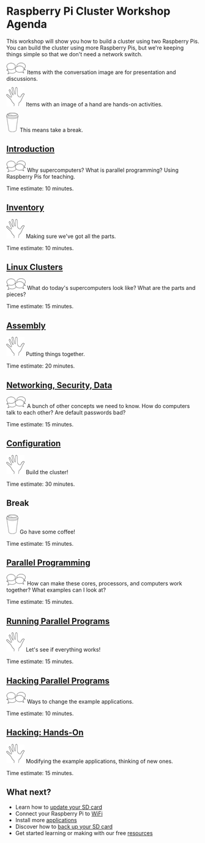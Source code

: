 # Raspberry Pi Cluster Workshop Agenda

This workshop will show you how to build a cluster using two Raspberry Pis. You can build the cluster using more Raspberry Pis, but we're keeping things simple so that we don't need a network switch.

![](conversation.png) Items with the conversation image are for presentation and discussions.

![](hand.png) Items with an image of a hand are hands-on activities.

![](coffee.png) This means take a break.

## [Introduction](intro.md)

![](conversation.png) Why supercomputers? What is parallel programming? Using Raspberry Pis for teaching.

Time estimate: 10 minutes.

## [Inventory](inventory.md)

![](hand.png) Making sure we've got all the parts.

Time estimate: 10 minutes.

## [Linux Clusters](clusters.md)

![](conversation.png) What do today's supercomputers look like? What are the parts and pieces?

Time estimate: 15 minutes.

## [Assembly](assembly.md)

![](hand.png) Putting things together.

Time estimate: 20 minutes.

## [Networking, Security, Data](networking.md)

![](conversation.png) A bunch of other concepts we need to know. How do computers talk to each other? Are default passwords bad?

Time estimate: 15 minutes.

## [Configuration](config.md)

![](hand.png) Build the cluster!

Time estimate: 30 minutes.

## Break

![](coffee.png) Go have some coffee!

Time estimate: 15 minutes.

## [Parallel Programming](parallel.md)

![](conversation.png) How can make these cores, processors, and computers work together? What examples can I look at?

Time estimate: 15 minutes.

## [Running Parallel Programs](parallel.md)

![](hand.png) Let's see if everything works!

Time estimate: 15 minutes.

## [Hacking Parallel Programs](hacking.md)

![](conversation.png) Ways to change the example applications.

Time estimate: 10 minutes.

## [Hacking: Hands-On](hacking.md)

![](hand.png) Modifying the example applications, thinking of new ones.

Time estimate: 15 minutes.

## What next?

- Learn how to [update your SD card](update-sd-card.md)
- Connect your Raspberry Pi to [WiFi](wifi.md)
- Install more [applications](install-apps.md)
- Discover how to [back up your SD card](backup.md)
- Get started learning or making with our free [resources](https://www.raspberrypi.org/resources/)
